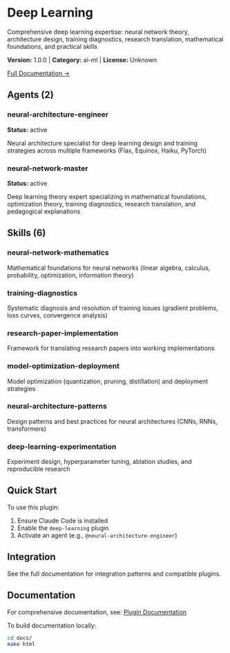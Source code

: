 # Deep Learning

Comprehensive deep learning expertise: neural network theory, architecture design, training diagnostics, research translation, mathematical foundations, and practical skills

**Version:** 1.0.0 | **Category:** ai-ml | **License:** Unknown

[Full Documentation →](https://docs.example.com/plugins/deep-learning.html)

## Agents (2)

### neural-architecture-engineer

**Status:** active

Neural architecture specialist for deep learning design and training strategies across multiple frameworks (Flax, Equinox, Haiku, PyTorch)

### neural-network-master

**Status:** active

Deep learning theory expert specializing in mathematical foundations, optimization theory, training diagnostics, research translation, and pedagogical explanations

## Skills (6)

### neural-network-mathematics

Mathematical foundations for neural networks (linear algebra, calculus, probability, optimization, information theory)

### training-diagnostics

Systematic diagnosis and resolution of training issues (gradient problems, loss curves, convergence analysis)

### research-paper-implementation

Framework for translating research papers into working implementations

### model-optimization-deployment

Model optimization (quantization, pruning, distillation) and deployment strategies

### neural-architecture-patterns

Design patterns and best practices for neural architectures (CNNs, RNNs, transformers)

### deep-learning-experimentation

Experiment design, hyperparameter tuning, ablation studies, and reproducible research

## Quick Start

To use this plugin:

1. Ensure Claude Code is installed
2. Enable the `deep-learning` plugin
3. Activate an agent (e.g., `@neural-architecture-engineer`)

## Integration

See the full documentation for integration patterns and compatible plugins.

## Documentation

For comprehensive documentation, see: [Plugin Documentation](https://docs.example.com/plugins/deep-learning.html)

To build documentation locally:

```bash
cd docs/
make html
```
